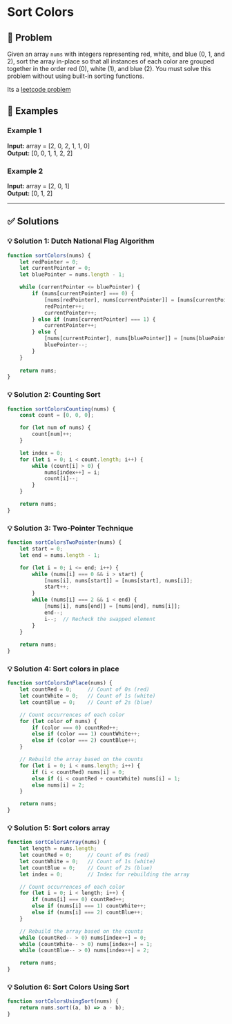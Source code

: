 # Sort Colors

## 📝 Problem

Given an array `nums` with integers representing red, white, and blue (0, 1, and 2), sort the array in-place so that all instances of each color are grouped together in the order red (0), white (1), and blue (2). You must solve this problem without using built-in sorting functions.

Its a [leetcode problem](https://leetcode.com/problems/sort-colors/description/)


## 📌 Examples

### Example 1

**Input:** array = [2, 0, 2, 1, 1, 0]  
**Output:** [0, 0, 1, 1, 2, 2]

### Example 2

**Input:** array = [2, 0, 1]  
**Output:** [0, 1, 2]

---

## ✅ Solutions

### 💡 Solution 1: Dutch National Flag Algorithm

```javascript
function sortColors(nums) {
    let redPointer = 0;
    let currentPointer = 0;
    let bluePointer = nums.length - 1;

    while (currentPointer <= bluePointer) {
        if (nums[currentPointer] === 0) {
            [nums[redPointer], nums[currentPointer]] = [nums[currentPointer], nums[redPointer]];
            redPointer++;
            currentPointer++;
        } else if (nums[currentPointer] === 1) {
            currentPointer++;
        } else {
            [nums[currentPointer], nums[bluePointer]] = [nums[bluePointer], nums[currentPointer]];
            bluePointer--;
        }
    }
    
    return nums;
}
```

### 💡 Solution 2: Counting Sort

```javascript
function sortColorsCounting(nums) {
    const count = [0, 0, 0];

    for (let num of nums) {
        count[num]++;
    }

    let index = 0;
    for (let i = 0; i < count.length; i++) {
        while (count[i] > 0) {
            nums[index++] = i;
            count[i]--;
        }
    }

    return nums;
}
```

### 💡 Solution 3: Two-Pointer Technique

```javascript
function sortColorsTwoPointer(nums) {
    let start = 0;
    let end = nums.length - 1;

    for (let i = 0; i <= end; i++) {
        while (nums[i] === 0 && i > start) {
            [nums[i], nums[start]] = [nums[start], nums[i]];
            start++;
        }
        while (nums[i] === 2 && i < end) {
            [nums[i], nums[end]] = [nums[end], nums[i]];
            end--;
            i--;  // Recheck the swapped element
        }
    }
    
    return nums;
}
```

### 💡 Solution 4: Sort colors in place

```javascript
function sortColorsInPlace(nums) {
    let countRed = 0;     // Count of 0s (red)
    let countWhite = 0;   // Count of 1s (white)
    let countBlue = 0;    // Count of 2s (blue)

    // Count occurrences of each color
    for (let color of nums) {
        if (color === 0) countRed++;
        else if (color === 1) countWhite++;
        else if (color === 2) countBlue++;
    }

    // Rebuild the array based on the counts
    for (let i = 0; i < nums.length; i++) {
        if (i < countRed) nums[i] = 0;
        else if (i < countRed + countWhite) nums[i] = 1;
        else nums[i] = 2;
    }

    return nums;
}
```

### 💡 Solution 5: Sort colors array

```javascript
function sortColorsArray(nums) {
    let length = nums.length;
    let countRed = 0;     // Count of 0s (red)
    let countWhite = 0;   // Count of 1s (white)
    let countBlue = 0;    // Count of 2s (blue)
    let index = 0;        // Index for rebuilding the array

    // Count occurrences of each color
    for (let i = 0; i < length; i++) {
        if (nums[i] === 0) countRed++;
        else if (nums[i] === 1) countWhite++;
        else if (nums[i] === 2) countBlue++;
    }

    // Rebuild the array based on the counts
    while (countRed-- > 0) nums[index++] = 0;
    while (countWhite-- > 0) nums[index++] = 1;
    while (countBlue-- > 0) nums[index++] = 2;

    return nums;
}
```

### 💡 Solution 6: Sort Colors Using Sort

```javascript
function sortColorsUsingSort(nums) {
    return nums.sort((a, b) => a - b);
}
```